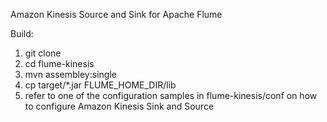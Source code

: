 Amazon Kinesis Source and Sink for Apache Flume

Build:

1. git clone
2. cd flume-kinesis
3. mvn assembley:single
4. cp target/*.jar FLUME_HOME_DIR/lib
5. refer to one of the configuration samples in flume-kinesis/conf on how to configure Amazon Kinesis Sink and Source
